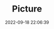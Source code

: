 ---
weight: 1
images:
- /images/edited/259.jpeg
title: Picture
date: 2022-09-18 22:06:39
tags: [luminarneo,work,ilce7m3,cup,person]
---
